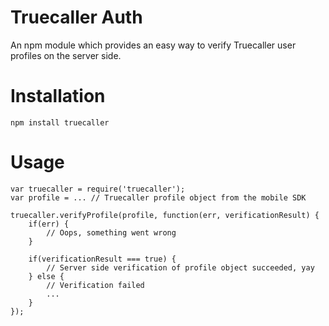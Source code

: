 # Truecaller Auth
An npm module which provides an easy way to verify Truecaller user profiles on the server side.

# Installation
`npm install truecaller`

# Usage
    var truecaller = require('truecaller');
    var profile = ... // Truecaller profile object from the mobile SDK
    
    truecaller.verifyProfile(profile, function(err, verificationResult) {
        if(err) {
            // Oops, something went wrong
        }
        
        if(verificationResult === true) {
            // Server side verification of profile object succeeded, yay
        } else {
            // Verification failed
            ...
        }
    });